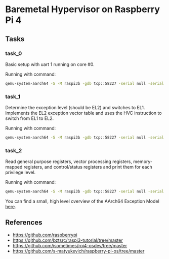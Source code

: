 # Baremetal Hypervisor on Raspberry Pi 4

## Tasks

### task_0
Basic setup with uart 1 running on core #0.

Running with command:
```bash
qemu-system-aarch64 -S -M raspi3b -gdb tcp::58227 -serial null -serial stdio -kernel kernel8.img
```

### task_1
Determine the exception level (should be EL2) and switches to EL1.
Implements the EL2 exception vector table and uses the HVC instruction to switch from EL1 to EL2.

Running with command:
```bash
qemu-system-aarch64 -S -M raspi3b -gdb tcp::58227 -serial null -serial stdio -d int -kernel kernel8.img
```

### task_2
Read general purpose registers, vector processing registers, memory-mapped registers, and control/status registers and print them for each privilege level.

Running with command:
```bash
qemu-system-aarch64 -S -M raspi3b -gdb tcp::58227 -serial null -serial stdio -d int -kernel kernel8.img
```

You can find a small, high level overview of the AArch64 Exception Model [here](task_1/aarch64-exception-model.md).

## References
- https://github.com/raspberrypi
- https://github.com/bztsrc/raspi3-tutorial/tree/master
- https://github.com/isometimes/rpi4-osdev/tree/master
- https://github.com/s-matyukevich/raspberry-pi-os/tree/master